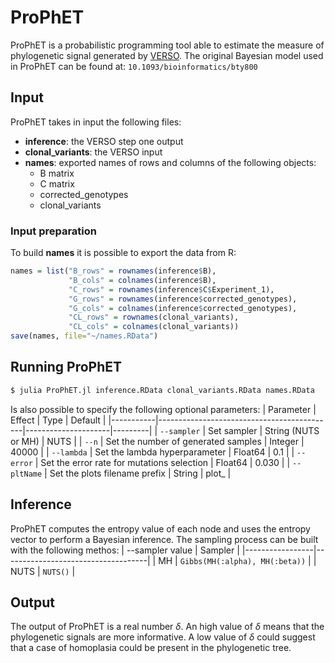 # ProPhET

ProPhET is a probabilistic programming tool able to estimate the measure of
phylogenetic signal generated by [VERSO](https://github.com/BIMIB-DISCo/VERSO). 
The original Bayesian model used in ProPhET can be found at:
```10.1093/bioinformatics/bty800```


## Input
ProPhET takes in input the following files:
- **inference**: the VERSO step one output
- **clonal_variants**: the VERSO input
- **names**: exported names of rows and columns of the following objects:
    - B matrix
    - C matrix
    - corrected_genotypes
    - clonal_variants
### Input preparation
To build **names** it is possible to export the data from R:
```R
names = list("B_rows" = rownames(inference$B),
             "B_cols" = colnames(inference$B),
             "C_rows" = rownames(inference$C$Experiment_1),
             "G_rows" = rownames(inference$corrected_genotypes),
             "G_cols" = colnames(inference$corrected_genotypes),
             "CL_rows" = rownames(clonal_variants),
             "CL_cols" = colnames(clonal_variants))
save(names, file="~/names.RData")
```

## Running ProPhET
```bash
$ julia ProPhET.jl inference.RData clonal_variants.RData names.RData
```
Is also possible to specify the following optional parameters:
| Parameter | Effect                                     | Type                | Default |
|-----------|--------------------------------------------|---------------------|---------|
| `--sampler` | Set sampler                                | String (NUTS or MH) |    NUTS |
| `--n`       | Set the number of generated samples        | Integer             |   40000 |
| `--lambda`  | Set the lambda hyperparameter              | Float64             |     0.1 |
| `--error`   | Set the error rate for mutations selection | Float64             |   0.030 |
| `--pltName` | Set the plots filename prefix              | String              |   plot_ |

## Inference
ProPhET computes the entropy value of each node and uses the entropy vector to
perform a Bayesian inference. The sampling process can be built with the
following methos:
| --sampler value | Sampler                            |
|-----------------|------------------------------------|
| MH              | ```Gibbs(MH(:alpha), MH(:beta))``` |
| NUTS            | ```NUTS()```                       |

## Output
The output of ProPhET is a real number $\delta$. An high value of $\delta$ means
that the phylogenetic signals are more informative. A low value of $\delta$ 
could suggest that a case of homoplasia could be present in the phylogenetic 
tree.
